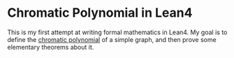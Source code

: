 # Chromatic Polynomial in Lean4

This is my first attempt at writing formal mathematics in Lean4. My goal is to define the [chromatic polynomial](https://en.wikipedia.org/wiki/Chromatic_polynomial) of a simple graph, and then prove some elementary theorems about it.